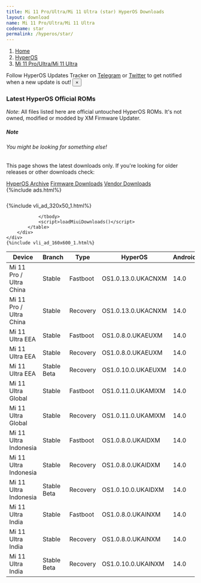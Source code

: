 ```yaml
---
title: Mi 11 Pro/Ultra/Mi 11 Ultra (star) HyperOS Downloads
layout: download
name: Mi 11 Pro/Ultra/Mi 11 Ultra
codename: star
permalink: /hyperos/star/
---
```

<nav aria-label="breadcrumb">
    <ol class="breadcrumb">
        <li class="breadcrumb-item"><a href="/">Home</a></li>
        <li class="breadcrumb-item"><a href="/hyperos/">HyperOS</a></li>
        <li class="breadcrumb-item active" aria-current="page"><a href="/hyperos/star/">Mi 11 Pro/Ultra/Mi 11 Ultra</a></li>
    </ol>
</nav>
<div class="alert alert-primary alert-dismissible fade show" role="alert">
    Follow HyperOS Updates Tracker on <a href="https://t.me/MIUIUpdatesTracker" class="alert-link">Telegram</a>
     or <a href="https://twitter.com/MiFwUpdater" class="alert-link">Twitter</a> to get notified when a new update is out!
    <button type="button" class="close" data-dismiss="alert" aria-label="Close">
        <span aria-hidden="true">&times;</span>
    </button>
</div>

### Latest HyperOS Official ROMs
*Note*: All files listed here are official untouched HyperOS ROMs. It's not owned, modified or modded by XM Firmware Updater.
<div class="card">
  <div class="card-body">
    <h5 class="card-title">Note</h5>
    <h6 class="card-subtitle mb-2 text-muted">You might be looking for something else!</h6>
    <p class="card-text">This page shows the latest downloads only.
     If you're looking for older releases or other downloads check:</p>
    <a href="/archive/hyperos/star/" class="card-link">HyperOS Archive</a>
    <a href="/firmware/star/" class="card-link">Firmware Downloads</a>
    <a href="/vendor/star/" class="card-link">Vendor Downloads</a>
  </div>
</div>
{%include ads.html%}
<div class="row justify-content-center">
    <div class="col-10">
        <div class="table-responsive-md" style="margin-top: 25px;">
            {%include vli_ad_320x50_1.html%}
            <table id="miui" class="display dt-responsive nowrap compact table table-striped table-hover table-sm">
                <thead class="thead-dark">
                    <tr>
                        <th data-ref="device">Device</th>
                        <th data-ref="branch">Branch</th>
                        <th data-ref="type">Type</th>
                        <th data-ref="miui">HyperOS</th>
                        <th data-ref="android">Android</th>
                        <th data-ref="size">Size</th>
                        <th data-ref="size">Date</th>
                        <th data-ref="link">Link</th>
                    </tr>
                </thead>
                <tbody>
                <tr><td>Mi 11 Pro / Ultra China</td><td>Stable</td><td>Fastboot</td><td>OS1.0.13.0.UKACNXM</td><td>14.0</td><td>6.9 GB</td><td>2025-02-11</td><td><a href="/hyperos/star/stable/OS1.0.13.0.UKACNXM/">Download</a></td></tr>
<tr><td>Mi 11 Pro / Ultra China</td><td>Stable</td><td>Recovery</td><td>OS1.0.13.0.UKACNXM</td><td>14.0</td><td>5.8 GB</td><td>2025-02-22</td><td><a href="/hyperos/star/stable/OS1.0.13.0.UKACNXM/">Download</a></td></tr>
<tr><td>Mi 11 Ultra EEA</td><td>Stable</td><td>Fastboot</td><td>OS1.0.8.0.UKAEUXM</td><td>14.0</td><td>6.3 GB</td><td>2024-11-07</td><td><a href="/hyperos/star/stable/OS1.0.8.0.UKAEUXM/">Download</a></td></tr>
<tr><td>Mi 11 Ultra EEA</td><td>Stable</td><td>Recovery</td><td>OS1.0.8.0.UKAEUXM</td><td>14.0</td><td>5.2 GB</td><td>2024-12-06</td><td><a href="/hyperos/star/stable/OS1.0.8.0.UKAEUXM/">Download</a></td></tr>
<tr><td>Mi 11 Ultra EEA</td><td>Stable Beta</td><td>Recovery</td><td>OS1.0.10.0.UKAEUXM</td><td>14.0</td><td>5.2 GB</td><td>2025-02-21</td><td><a href="/hyperos/star/stable beta/OS1.0.10.0.UKAEUXM/">Download</a></td></tr>
<tr><td>Mi 11 Ultra Global</td><td>Stable</td><td>Fastboot</td><td>OS1.0.11.0.UKAMIXM</td><td>14.0</td><td>6.3 GB</td><td>2025-02-08</td><td><a href="/hyperos/star/stable/OS1.0.11.0.UKAMIXM/">Download</a></td></tr>
<tr><td>Mi 11 Ultra Global</td><td>Stable</td><td>Recovery</td><td>OS1.0.11.0.UKAMIXM</td><td>14.0</td><td>5.3 GB</td><td>2025-02-21</td><td><a href="/hyperos/star/stable/OS1.0.11.0.UKAMIXM/">Download</a></td></tr>
<tr><td>Mi 11 Ultra Indonesia</td><td>Stable</td><td>Fastboot</td><td>OS1.0.8.0.UKAIDXM</td><td>14.0</td><td>6.0 GB</td><td>2024-11-07</td><td><a href="/hyperos/star/stable/OS1.0.8.0.UKAIDXM/">Download</a></td></tr>
<tr><td>Mi 11 Ultra Indonesia</td><td>Stable</td><td>Recovery</td><td>OS1.0.8.0.UKAIDXM</td><td>14.0</td><td>5.2 GB</td><td>2024-12-06</td><td><a href="/hyperos/star/stable/OS1.0.8.0.UKAIDXM/">Download</a></td></tr>
<tr><td>Mi 11 Ultra Indonesia</td><td>Stable Beta</td><td>Recovery</td><td>OS1.0.10.0.UKAIDXM</td><td>14.0</td><td>5.2 GB</td><td>2025-02-21</td><td><a href="/hyperos/star/stable beta/OS1.0.10.0.UKAIDXM/">Download</a></td></tr>
<tr><td>Mi 11 Ultra India</td><td>Stable</td><td>Fastboot</td><td>OS1.0.8.0.UKAINXM</td><td>14.0</td><td>5.9 GB</td><td>2024-11-07</td><td><a href="/hyperos/star/stable/OS1.0.8.0.UKAINXM/">Download</a></td></tr>
<tr><td>Mi 11 Ultra India</td><td>Stable</td><td>Recovery</td><td>OS1.0.8.0.UKAINXM</td><td>14.0</td><td>5.2 GB</td><td>2024-12-06</td><td><a href="/hyperos/star/stable/OS1.0.8.0.UKAINXM/">Download</a></td></tr>
<tr><td>Mi 11 Ultra India</td><td>Stable Beta</td><td>Recovery</td><td>OS1.0.10.0.UKAINXM</td><td>14.0</td><td>5.2 GB</td><td>2025-02-21</td><td><a href="/hyperos/star/stable beta/OS1.0.10.0.UKAINXM/">Download</a></td></tr>

                </tbody>
                <script>loadMiuiDownloads()</script>
            </table>
        </div>
    </div>
    {%include vli_ad_160x600_1.html%}
</div>

